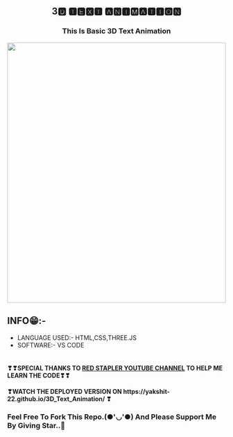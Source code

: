 <h2 align="center">3🅳 🆃🅴🆇🆃 🅰🅽🅸🅼🅰🆃🅸🅾🅽</h2>
<h3 align="center">This Is Basic 3D Text Animation</h3>
<img src="3danimation.gif" width="100%" height="600px" />

## INFO😁:-
<ul>
<li>LANGUAGE USED:- HTML,CSS,THREE.JS</li>
<li>SOFTWARE:- VS CODE</li><br>
</ul>

<h4>❣❣SPECIAL THANKS TO <a href="https://youtu.be/1bkibGIG8i0">RED STAPLER YOUTUBE CHANNEL</a> TO HELP ME LEARN THE CODE❣❣</h4>

<h4>❣WATCH THE DEPLOYED VERSION ON https://yakshit-22.github.io/3D_Text_Animation/ ❣</h4>

### Feel Free To Fork This Repo.(●'◡'●) And Please Support Me By Giving Star..🎇
